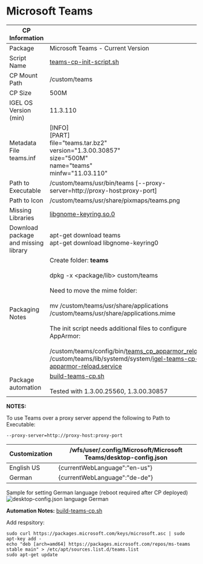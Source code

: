 # Microsoft Teams

|  CP Information |            |
|--------------------|------------|
| Package | Microsoft Teams - Current Version |
| Script Name | [teams-cp-init-script.sh](teams-cp-init-script.sh) |
| CP Mount Path | /custom/teams |
| CP Size | 500M |
| IGEL OS Version (min) | 11.3.110 |
| Metadata File <br /> teams.inf | [INFO] <br /> [PART] <br /> file="teams.tar.bz2" <br /> version="1.3.00.30857" <br /> size="500M" <br /> name="teams" <br /> minfw="11.03.110" |
| Path to Executable | /custom/teams/usr/bin/teams [--proxy-server=http://proxy-host:proxy-port]|
| Path to Icon | /custom/teams/usr/share/pixmaps/teams.png |
| Missing Libraries | [libgnome-keyring.so.0](https://packages.ubuntu.com/bionic/libgnome-keyring0) |
| Download package and missing library | apt-get download teams <br /> apt-get download libgnome-keyring0 |
| Packaging Notes | Create folder: **teams** <br /><br /> dpkg -x <package/lib> custom/teams <br /><br /> Need to move the mime folder: <br /><br />mv /custom/teams/usr/share/applications /custom/teams/usr/share/applications.mime <br /><br />The init script needs additional files to configure AppArmor: <br /><br /> /custom/teams/config/bin/[teams_cp_apparmor_reload](teams_cp_apparmor_reload) <br /> /custom/teams/lib/systemd/system/[igel-teams-cp-apparmor-reload.service](igel-teams-cp-apparmor-reload.service) |
| Package automation | [build-teams-cp.sh](build-teams-cp.sh) <br /><br /> Tested with 1.3.00.25560, 1.3.00.30857 |

**NOTES:**

To use Teams over a proxy server append the following to Path to Executable:

```{use proxy server}
--proxy-server=http://proxy-host:proxy-port
  ```

| Customization | /wfs/user/.config/Microsoft/Microsoft Teams/desktop-config.json |
|---------------|----------------------- |
| English US | {currentWebLanguage":"en-us"} |
| German | {currentWebLanguage":"de-de"} |

Sample for setting German language (reboot required after CP deployed)
![desktop-config.json language German](teams-desktop-config-json-lang-german.png)

**Automation Notes:** [build-teams-cp.sh](build-teams-cp.sh)

Add respsitory:

```{add-respsitory}
sudo curl https://packages.microsoft.com/keys/microsoft.asc | sudo apt-key add -
echo "deb [arch=amd64] https://packages.microsoft.com/repos/ms-teams stable main" > /etc/apt/sources.list.d/teams.list
sudo apt-get update
   ```
